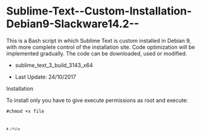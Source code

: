 # Sublime-Text--Custom-Installation-Debian9-Slackware14.2--
This is a Bash script in which Sublime Text is custom installed in Debian 9, with more complete control of the installation site. Code optimization will be implemented gradually. The code can be downloaded, used or modified.

- sublime_text_3_build_3143_x64

- Last Update: 24/10/2017


Installation

To install only you have to give execute permissions as root and execute:

<code>#chmod +x file<code>

<code>#./file<code>
